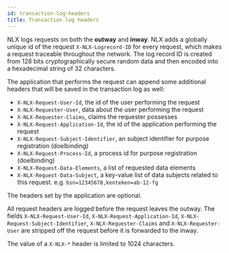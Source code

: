 ```yaml
---
id: transaction-log-headers
title: Transaction log headers
---
```


NLX logs requests on both the **outway** and **inway**. NLX adds a globally unique id of the request `X-NLX-Logrecord-ID` for every request, which makes a request traceable throughout the network. The log record ID is created from 128 bits cryptographically secure random data and then encoded into a hexadecimal string of 32 characters.

The application that performs the request can append some additional headers that will be saved in the transaction log as well:

* `X-NLX-Request-User-Id`, the id of the user performing the request
* `X-NLX-Requester-User`, data about the user performing the request
* `X-NLX-Requester-Claims`, claims the requester possesses
* `X-NLX-Request-Application-Id`, the id of the application performing the request
* `X-NLX-Request-Subject-Identifier`, an subject identifier for purpose registration (doelbinding)
* `X-NLX-Request-Process-Id`, a process id for purpose registration (doelbinding)
* `X-NLX-Request-Data-Elements`, a list of requested data elements
* `X-NLX-Request-Data-Subject`, a key-value list of data subjects related to this request. e.g. `bsn=12345678,kenteken=ab-12-fg`

The headers set by the application are optional.

All request headers are logged before the request leaves the outway. The fields `X-NLX-Request-User-Id`, `X-NLX-Request-Application-Id`, `X-NLX-Request-Subject-Identifier`, `X-NLX-Requester-Claims` and `X-NLX-Requester-User` are stripped off the request before it is forwarded to the inway.

The value of a `X-NLX-*` header is limited to 1024 characters.
